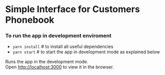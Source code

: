 # Simple Interface for Customers Phonebook
### To run the app in development enviroment
- `yarn install` # to install all useful dependencies
- `yarn start` # to start the app in development mode as explained below

Runs the app in the development mode.\
Open [http://localhost:3000](http://localhost:3000) to view it in the browser.